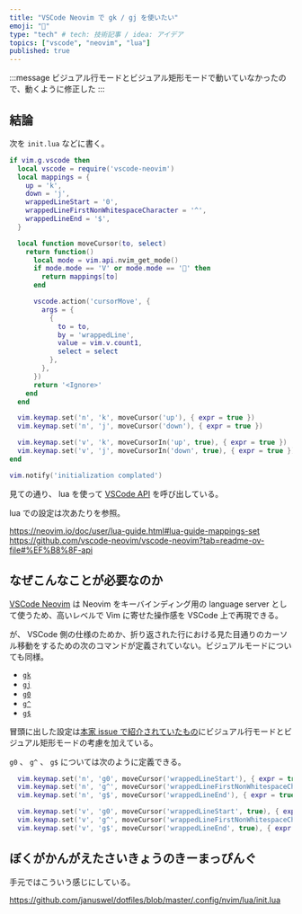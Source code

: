 ```yaml
---
title: "VSCode Neovim で gk / gj を使いたい"
emoji: "🫵"
type: "tech" # tech: 技術記事 / idea: アイデア
topics: ["vscode", "neovim", "lua"]
published: true
---
```


:::message
ビジュアル行モードとビジュアル矩形モードで動いていなかったので、動くように修正した
:::

## 結論

次を `init.lua` などに書く。

```lua
if vim.g.vscode then
  local vscode = require('vscode-neovim')
  local mappings = {
    up = 'k',
    down = 'j',
    wrappedLineStart = '0',
    wrappedLineFirstNonWhitespaceCharacter = '^',
    wrappedLineEnd = '$',
  }

  local function moveCursor(to, select)
    return function()
      local mode = vim.api.nvim_get_mode()
      if mode.mode == 'V' or mode.mode == '' then
        return mappings[to]
      end

      vscode.action('cursorMove', {
        args = {
          {
            to = to,
            by = 'wrappedLine',
            value = vim.v.count1,
            select = select
          },
        },
      })
      return '<Ignore>'
    end
  end

  vim.keymap.set('n', 'k', moveCursor('up'), { expr = true })
  vim.keymap.set('n', 'j', moveCursor('down'), { expr = true })

  vim.keymap.set('v', 'k', moveCursorIn('up', true), { expr = true })
  vim.keymap.set('v', 'j', moveCursorIn('down', true), { expr = true })
end

vim.notify('initialization complated')
```

見ての通り、 lua を使って [VSCode API](https://code.visualstudio.com/api/references/commands) を呼び出している。

lua での設定は次あたりを参照。

https://neovim.io/doc/user/lua-guide.html#lua-guide-mappings-set
https://github.com/vscode-neovim/vscode-neovim?tab=readme-ov-file#%EF%B8%8F-api

## なぜこんなことが必要なのか

[VSCode Neovim](https://github.com/vscode-neovim/vscode-neovim) は Neovim をキーバインディング用の language server として使うため、高いレベルで Vim に寄せた操作感を VSCode 上で再現できる。

が、 VSCode 側の仕様のためか、折り返された行における見た目通りのカーソル移動をするための次のコマンドが定義されていない。ビジュアルモードについても同様。

- [`gk`](https://neovim.io/doc/user/motion.html#gk)
- [`gj`](https://neovim.io/doc/user/motion.html#gj)
- [`g0`](https://neovim.io/doc/user/motion.html#g0)
- [`g^`](https://neovim.io/doc/user/motion.html#g%5E)
- [`g$`](https://neovim.io/doc/user/motion.html#g%24)

冒頭に出した設定は[本家 issue で紹介されていたもの](https://github.com/vscode-neovim/vscode-neovim/issues/576#issuecomment-1835799743)にビジュアル行モードとビジュアル矩形モードの考慮を加えている。

`g0` 、 `g^` 、 `g$` については次のように定義できる。

```lua
  vim.keymap.set('n', 'g0', moveCursor('wrappedLineStart'), { expr = true })
  vim.keymap.set('n', 'g^', moveCursor('wrappedLineFirstNonWhitespaceCharacter'), { expr = true })
  vim.keymap.set('n', 'g$', moveCursor('wrappedLineEnd'), { expr = true })

  vim.keymap.set('v', 'g0', moveCursor('wrappedLineStart', true), { expr = true })
  vim.keymap.set('v', 'g^', moveCursor('wrappedLineFirstNonWhitespaceCharacter', true), { expr = true })
  vim.keymap.set('v', 'g$', moveCursor('wrappedLineEnd', true), { expr = true })
```

## ぼくがかんがえたさいきょうのきーまっぴんぐ

手元ではこういう感じにしている。

https://github.com/januswel/dotfiles/blob/master/.config/nvim/lua/init.lua
